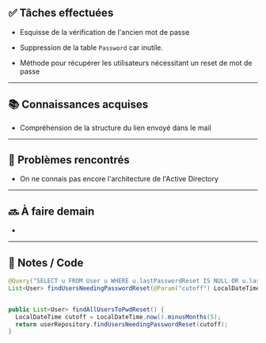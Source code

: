 ## ✅ Tâches effectuées

- Esquisse de la vérification de l'ancien mot de passe
	
- Suppression de la table `Password` car inutile.
	
- Méthode pour récupérer les utilisateurs nécessitant un reset de mot de passe 
	

---

## 📚 Connaissances acquises

- Compréhension de la structure du lien envoyé dans le mail
	

---

## 🐞 Problèmes rencontrés

- On ne connais pas encore l'architecture de l'Active Directory
	

---

## 🔜 À faire demain

- 
	

---

## 🧩 Notes / Code
```java
@Query("SELECT u FROM User u WHERE u.lastPasswordReset IS NULL OR u.lastPasswordReset <= :cutoff")  
List<User> findUsersNeedingPasswordReset(@Param("cutoff") LocalDateTime cutoff);


public List<User> findAllUsersToPwdReset() {  
  LocalDateTime cutoff = LocalDateTime.now().minusMonths(5);  
  return userRepository.findUsersNeedingPasswordReset(cutoff);  
}
```
